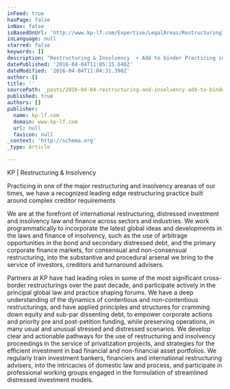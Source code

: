 ```yaml
---
inFeed: true
hasPage: false
inNav: false
isBasedOnUrl: 'http://www.kp-lf.com/Expertise/LegalAreas/RestructuringInsolvency/'
inLanguage: null
starred: false
keywords: []
description: "Restructuring & Insolvency  + Add to binder Practicing in one of the major restructuring and insolvency areanas of our times, we have a recognized leading edge restructuring practice built around complex creditor requirements  We are at the forefront of international restructuring, distressed investment and insolvency law and finance across sectors and industries. We work programmatically to incorporate the latest global ideas and developments in the laws and finance of insolvency, such as the use of arbitrage opportunities in the bond and secondary distressed debt, and the primary corporate finance markets, for consensual and non-consensual restructuring, into the substantive and procedural arsenal we bring to the service of investors, creditors and turnaround advisers. \_ Partners at KP have had leading roles in some of the most significant cross-border restructurings over the past decade, and participate actively in the principal global law and practice shaping forums. \_ We have a deep understanding of the dynamics of contentious and non-contentious restructurings, and have applied principles and structures for cramming down equity and sub-par dissenting debt, to empower corporate actions and priority pre and post-petition funding, while preserving operations, in many usual and unusual stressed and distressed scenarios. \_ We develop clear and actionable pathways for the use of restructuring and insolvency proceedings in the service of privatization projects, and strategies for the efficient investment in bad financial and non-financial asset portfolios. \_ We regularly train investment bankers, financiers and international restructuring advisers, into the intricacies of domestic law and process, and participate in professional working groups engaged in the formulation of streamlined distressed investment models."
datePublished: '2016-04-04T11:05:15.648Z'
dateModified: '2016-04-04T11:04:31.398Z'
author: []
title: ''
sourcePath: _posts/2016-04-04-restructuring-and-insolvency-add-to-binder-practicing-in-on.md
published: true
authors: []
publisher:
  name: kp-lf.com
  domain: www.kp-lf.com
  url: null
  favicon: null
_context: 'http://schema.org'
_type: Article

---
```

KP | Restructuring & Insolvency 

Practicing in one of the major restructuring and insolvency areanas of our times, we have a recognized leading edge restructuring practice built around complex creditor requirements 

We are at the forefront of international restructuring, distressed investment and insolvency law and finance across sectors and industries. We work programmatically to incorporate the latest global ideas and developments in the laws and finance of insolvency, such as the use of arbitrage opportunities in the bond and secondary distressed debt, and the primary corporate finance markets, for consensual and non-consensual restructuring, into the substantive and procedural arsenal we bring to the service of investors, creditors and turnaround advisers.   

Partners at KP have had leading roles in some of the most significant cross-border restructurings over the past decade, and participate actively in the principal global law and practice shaping forums.   We have a deep understanding of the dynamics of contentious and non-contentious restructurings, and have applied principles and structures for cramming down equity and sub-par dissenting debt, to empower corporate actions and priority pre and post-petition funding, while preserving operations, in many usual and unusual stressed and distressed scenarios.   We develop clear and actionable pathways for the use of restructuring and insolvency proceedings in the service of privatization projects, and strategies for the efficient investment in bad financial and non-financial asset portfolios.   We regularly train investment bankers, financiers and international restructuring advisers, into the intricacies of domestic law and process, and participate in professional working groups engaged in the formulation of streamlined distressed investment models.